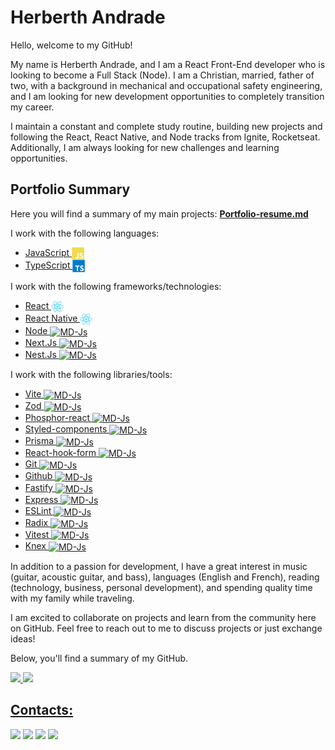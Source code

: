 # Herberth Andrade

Hello, welcome to my GitHub!

My name is Herberth Andrade, and I am a React Front-End developer who is looking to become a Full Stack (Node). I am a Christian, married, father of two, with a background in mechanical and occupational safety engineering, and I am looking for new development opportunities to completely transition my career.

I maintain a constant and complete study routine, building new projects and following the React, React Native, and Node tracks from Ignite, Rocketseat. Additionally, I am always looking for new challenges and learning opportunities.

## Portfolio Summary

Here you will find a summary of my main projects: **[Portfolio-resume.md](https://github.com/andrademech/Portfolio-resume)**
<br />

I work with the following languages:

<div>
  <ul>
    <li>
      <a href="https://developer.mozilla.org/pt-BR/docs/Web/JavaScript" target="_blank">
        JavaScript
        <img align="center" alt="MD-Js" height="20" width="20" src="https://raw.githubusercontent.com/devicons/devicon/master/icons/javascript/javascript-plain.svg" />
      </a>
    </li>
    <li>
      <a href="https://www.typescriptlang.org/" target="_blank">
        TypeScript
        <img align="center" alt="MD-Js" height="20" width="20" src="https://raw.githubusercontent.com/devicons/devicon/master/icons/typescript/typescript-plain.svg" />
      </a>
    </li>
  </ul>
</div>

I work with the following frameworks/technologies:

<div>
  <ul>
    <li>
      <a href="https://reactjs.org/" target="_blank">
        React
        <img align="center" alt="MD-Js" height="20" width="20" src="https://raw.githubusercontent.com/devicons/devicon/master/icons/react/react-original.svg" />
      </a>
    </li>
    <li>
      <a href="https://reactnative.dev/" target="_blank">
        React Native
        <img align="center" alt="MD-Js" height="20" width="20" src="https://raw.githubusercontent.com/devicons/devicon/master/icons/react/react-original.svg" />
      </a>
    </li>
    <li>
      <a href="https://nodejs.org/en/" target="_blank">
        Node
        <img align="center" alt="MD-Js" height="20" width="20" src="https://cdn.jsdelivr.net/gh/devicons/devicon/icons/nodejs/nodejs-original.svg" />
      </a>
    </li>
    <li>
      <a href="https://nextjs.org/" target="_blank">
        Next.Js
        <img align="center" alt="MD-Js" height="20" width="20" src="https://nextjs.org/static/favicon/favicon-32x32.png" />
      </a>
    </li>
    <li>
      <a href="https://nestjs.com/" target="_blank">
        Nest.Js
        <img align="center" alt="MD-Js" height="20" width="20" src="https://cdn.jsdelivr.net/gh/devicons/devicon/icons/nestjs/nestjs-plain.svg" />
      </a>
    </li>
  </ul>
</div>

I work with the following libraries/tools:

<div>
  <ul>
    <li>
      <a href="https://vitejs.dev/" target="_blank">
        Vite
        <img align="center" alt="MD-Js" height="20" width="20" src="https://vitejs.dev/logo.svg" />
      </a>
    </li>
    <li>
      <a href="https://zod.dev/" target="_blank">
        Zod
        <img align="center" alt="MD-Js" height="20" width="20" src="https://zod.dev/logo.svg" />
      </a>
    </li>
    <li>
      <a href="https://phosphoricons.com/" target="_blank">
        Phosphor-react
        <img align="center" alt="MD-Js" height="20" width="20" src="https://raw.githubusercontent.com/phosphor-icons/homepage/master/meta/phosphor-mark-tight-yellow.png" />
      </a>
    </li>
    <li>
      <a href="https://www.styled-components.com/" target="_blank">
        Styled-components
        <img align="center" alt="MD-Js" height="20" width="20" src="https://styled-components.com/logo.png" />
       </a>
    </li>
    <li>
      <a href="https://www.prisma.io/" target="_blank">
        Prisma
        <img align="center" alt="MD-Js" height="20" width="20" src="https://prismalens.vercel.app/header/logo-dark.svg" />
      </a>
    </li>
    <li>
      <a href="https://react-hook-form.com/" target="_blank">
        React-hook-form
        <img align="center" alt="MD-Js" height="20" width="20" src="https://react-hook-form.com/favicon-32x32.png?v=33dbda822526f0cf9f02a335ee65d925" />
      </a>
    </li>
    <li>
      <a href="https://git-scm.com/" target="_blank">
        Git
        <img align="center" alt="MD-Js" height="20" width="20" src="https://cdn.jsdelivr.net/gh/devicons/devicon/icons/git/git-original.svg" />
      </a>
    </li>
    <li>
      <a href="https://github.com/" target="_blank">
        Github
        <img align="center" alt="MD-Js" height="20" width="20" src="https://cdn.jsdelivr.net/gh/devicons/devicon/icons/github/github-original.svg" />
      </a>
    </li>
    <li>
      <a href="https://www.fastify.io/" target="_blank">
        Fastify
        <img align="center" alt="MD-Js" height="20" width="20" src="https://www.fastify.io/images/android-icon-192x192.37eb7f1ae3853740.png" />
      </a>
    </li>
    <li>
      <a href="https://expressjs.com/" target="_blank">
        Express
        <img align="center" alt="MD-Js" height="20" width="20" src="https://expressjs.com/images/favicon.png" />
      </a>
    </li>
    <li>
      <a href="https://eslint.org/" target="_blank">
        ESLint
        <img align="center" alt="MD-Js" height="20" width="20" src="https://eslint.org/favicon.ico" />
      </a>
    </li>
    <li>
      <a href="https://www.radix-ui.com/" target="_blank">
        Radix
        <img align="center" alt="MD-Js" height="20" width="20" src="https://www.radix-ui.com/favicon.png" />
      </a>
    </li>
    <li>
      <a href="https://vitest.dev/" target="_blank">
        Vitest
        <img align="center" alt="MD-Js" height="20" width="20" src="https://vitest.dev/favicon.ico" />
      </a>
    </li>
    <li>
      <a href="https://knexjs.org/" target="_blank">
        Knex
        <img align="center" alt="MD-Js" height="20" width="20" src="/https://knexjs.org/knex-logo.png" />
      </a>
    </li>
  </ul>
</div>

In addition to a passion for development, I have a great interest in music (guitar, acoustic guitar, and bass), languages (English and French), reading (technology, business, personal development), and spending quality time with my family while traveling.

I am excited to collaborate on projects and learn from the community here on GitHub. Feel free to reach out to me to discuss projects or just exchange ideas!

Below, you'll find a summary of my GitHub.

<div align="left">
  <a href="https://github.com/andrademech">
  <img height="180em" src="https://github-readme-stats.vercel.app/api?username=andrademech&show_icons=true&theme=dracula&include_all_commits=true&count_private=true"/>
  <img height="180em" src="https://github-readme-stats.vercel.app/api/top-langs/?username=andrademech&layout=compact&langs_count=7&theme=dracula"/>
</div>

## Contacts:

<div>
  <a href="https://instagram.com/herberth.dev" target="_blank"><img src="https://img.shields.io/badge/-Instagram-%23E4405F?style=for-the-badge&logo=instagram&logoColor=white" target="_blank"></a>
  <a href="https://www.twitch.tv/seu-usuário-aqui" target="_blank"><img src="https://img.shields.io/badge/Twitch-9146FF?style=for-the-badge&logo=twitch&logoColor=white" target="_blank"></a>
  <a href = "mailto:dev.herberth@gmail.com"><img src="https://img.shields.io/badge/Gmail-D14836?style=for-the-badge&logo=gmail&logoColor=white" target="_blank"></a>
  <a href="https://www.linkedin.com/in/herberth-andrade-759b10127/" target="_blank"><img src="https://img.shields.io/badge/-LinkedIn-%230077B5?style=for-the-badge&logo=linkedin&logoColor=white" target="_blank"></a>   
</div>
